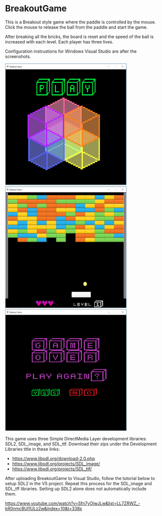 # BreakoutGame

This is a Breakout style game where the paddle is controlled by the mouse. Click the mouse to release the ball from the paddle and start the game. 

After breaking all the bricks, the board is reset and the speed of the ball is increased with each level. Each player has three lives.

Configuration instrustions for Windows Visual Studio are after the screenshots.

<img src="https://github.com/Ambrose-M/BreakoutGame/blob/master/game2D/Images/forReadMe/OpeningScreen.PNG" alt="oScreen"
	title="Opening Screen" width="400" height="400" />     <img src="https://github.com/Ambrose-M/BreakoutGame/blob/master/game2D/Images/forReadMe/Level1.png" alt="Level1"
	title="Level 1" width="400" height="400" />     <img src="https://github.com/Ambrose-M/BreakoutGame/blob/master/game2D/Images/forReadMe/GameOverScreen.PNG" alt="GameOver"
	title="Game Over Screen" width="400" height="400" />

This game uses three Simple DirectMedia Layer development libraries: SDL2, SDL_image, and SDL_ttf. Download their zips under the Development Libraries title in these links:

* https://www.libsdl.org/download-2.0.php
* https://www.libsdl.org/projects/SDL_image/
* https://www.libsdl.org/projects/SDL_ttf/

After uploading BreakoutGame to Visual Studio, follow the tutorial below to setup SDL2 in the VS project. Repeat this process for the SDL_image and SDL_tff libraries. Setting up SDL2 alone does not automatically include them.

https://www.youtube.com/watch?v=Sfn7yOiwJLw&list=LL7ZRWZ_-kR0nmcBUI1ULz2w&index=10&t=338s
